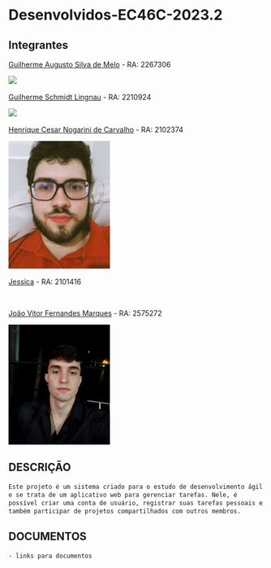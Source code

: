 # Desenvolvidos-EC46C-2023.2

## Integrantes

[Guilherme Augusto Silva de Melo](https://github.com/Guilherme-Silva-Melo/) - RA: 2267306

<img src="img/Foto - Guilherme Augusto.jpg" width="200">


[Guilherme Schmidt Lingnau](https://github.com/Guilherme-Schmidt/) - RA: 2210924

<img src="img/Foto - Guilherme Schmidt .jpeg" width="200">

[Henrique Cesar Nogarini de Carvalho](https://github.com/henriquenogarini) - RA: 2102374

<img src="img/Foto - Henrique Nogarini.jpeg" width="200">

[Jessica](https://github.com/jespontone) - RA: 2101416

<img src="" width="200">

[João Vitor Fernandes Marques](https://github.com/Jvitormarques/) - RA: 2575272

<img src="img/IMG_20221222_231443.jpg" width="200">


## DESCRIÇÃO
    Este projeto é um sistema criado para o estudo de desenvolvimento ágil e se trata de um aplicativo web para gerenciar tarefas. Nele, é possível criar uma conta de usuário, registrar suas tarefas pessoais e também participar de projetos compartilhados com outros membros.

## DOCUMENTOS
    - links para documentos 
